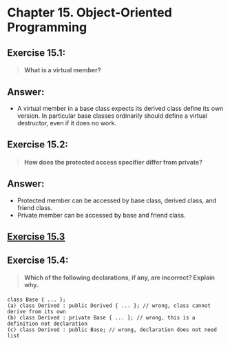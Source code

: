 # Chapter 15. Object-Oriented Programming

## Exercise 15.1: 
> #### What is a virtual member?

## Answer:
- A virtual member in a base class expects its derived class define its own version. In particular base classes ordinarily should define a virtual destructor, even if it does no work.

## Exercise 15.2: 
> #### How does the protected access specifier differ from private?

## Answer:
- Protected member can be accessed by base class, derived class, and friend class.
- Private member can be accessed by base and friend class.

## [Exercise 15.3](https://github.com/hoilus/Cpp-Primer-5th-Ed-Solutions/blob/master/Chapter%2015-Object-Oriented%20Programming/ex15p1_main.cpp)

## Exercise 15.4: 
> #### Which of the following declarations, if any, are incorrect? Explain why.

```
class Base { ... };
(a) class Derived : public Derived { ... }; // wrong, class cannot derive from its own
(b) class Derived : private Base { ... }; // wrong, this is a definition not declaration
(c) class Derived : public Base; // wrong, declaration does not need list
```
